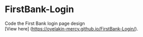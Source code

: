 # FirstBank-Login
Code the First Bank login page design
<br>
[View here] (https://oyelakin-mercy.github.io/FirstBank-Login/).

